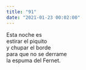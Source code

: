 ```yaml
---
title: "91"
date: "2021-01-23 00:02:00"
---
```


Esta noche es\
estirar el piquito\
y chupar el borde\
para que no se derrame\
la espuma del Fernet.